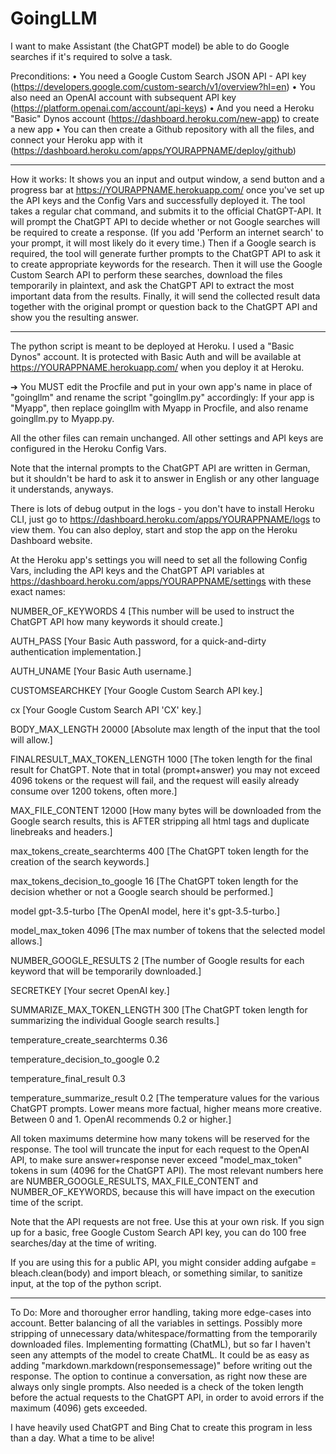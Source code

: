 # GoingLLM
I want to make Assistant (the ChatGPT model) be able to do Google searches if it's required to solve a task.


Preconditions:
• You need a Google Custom Search JSON API - API key (https://developers.google.com/custom-search/v1/overview?hl=en)
• You also need an OpenAI account with subsequent API key (https://platform.openai.com/account/api-keys)
• And you need a Heroku "Basic" Dynos account (https://dashboard.heroku.com/new-app) to create a new app
• You can then create a Github repository with all the files, and connect your Heroku app with it (https://dashboard.heroku.com/apps/YOURAPPNAME/deploy/github)

-----
How it works:
It shows you an input and output window, a send button and a progress bar at https://YOURAPPNAME.herokuapp.com/ once you've set up the API keys and the Config Vars and successfully deployed it.
The tool takes a regular chat command, and submits it to the official ChatGPT-API.
It will prompt the ChatGPT API to decide whether or not Google searches will be required to create a response. (If you add 'Perform an internet search' to your prompt, it will most likely do it every time.)
Then if a Google search is required, the tool will generate further prompts to the ChatGPT API to ask it to create appropriate keywords for the research.
Then it will use the Google Custom Search API to perform these searches, download the files temporarily in plaintext, and ask the ChatGPT API to extract the most important data from the results.
Finally, it will send the collected result data together with the original prompt or question back to the ChatGPT API and show you the resulting answer.

-----
The python script is meant to be deployed at Heroku. I used a "Basic Dynos" account.
It is protected with Basic Auth and will be available at https://YOURAPPNAME.herokuapp.com/ when you deploy it at Heroku.

➔ You MUST edit the Procfile and put in your own app's name in place of "goingllm" and rename the script "goingllm.py" accordingly: If your app is "Myapp", then replace goingllm with Myapp in Procfile, and also rename goingllm.py to Myapp.py.

All the other files can remain unchanged. All other settings and API keys are configured in the Heroku Config Vars.


Note that the internal prompts to the ChatGPT API are written in German, but it shouldn't be hard to ask it to answer in English or any other language it understands, anyways.

There is lots of debug output in the logs - you don't have to install Heroku CLI, just go to https://dashboard.heroku.com/apps/YOURAPPNAME/logs to view them. You can also deploy, start and stop the app on the Heroku Dashboard website.

At the Heroku app's settings you will need to set all the following Config Vars, including the API keys and the ChatGPT API variables at https://dashboard.heroku.com/apps/YOURAPPNAME/settings with these exact names:

NUMBER_OF_KEYWORDS
4
[This number will be used to instruct the ChatGPT API how many keywords it should create.]

AUTH_PASS
[Your Basic Auth password, for a quick-and-dirty authentication implementation.]

AUTH_UNAME
[Your Basic Auth username.]

CUSTOMSEARCHKEY
[Your Google Custom Search API key.]

cx
[Your Google Custom Search API 'CX' key.]

BODY_MAX_LENGTH
20000
[Absolute max length of the input that the tool will allow.]

FINALRESULT_MAX_TOKEN_LENGTH
1000
[The token length for the final result for ChatGPT. Note that in total (prompt+answer) you may not exceed 4096 tokens or the request will fail, and the request will easily already consume over 1200 tokens, often more.]

MAX_FILE_CONTENT
12000
[How many bytes will be downloaded from the Google search results, this is AFTER stripping all html tags and duplicate linebreaks and headers.]

max_tokens_create_searchterms
400
[The ChatGPT token length for the creation of the search keywords.]

max_tokens_decision_to_google
16
[The ChatGPT token length for the decision whether or not a Google search should be performed.]

model
gpt-3.5-turbo
[The OpenAI model, here it's gpt-3.5-turbo.]

model_max_token
4096
[The max number of tokens that the selected model allows.]

NUMBER_GOOGLE_RESULTS
2
[The number of Google results for each keyword that will be temporarily downloaded.]

SECRETKEY
[Your secret OpenAI key.]

SUMMARIZE_MAX_TOKEN_LENGTH
300
[The ChatGPT token length for summarizing the individual Google search results.]

temperature_create_searchterms
0.36

temperature_decision_to_google
0.2

temperature_final_result
0.3

temperature_summarize_result
0.2
[The temperature values for the various ChatGPT prompts. Lower means more factual, higher means more creative. Between 0 and 1. OpenAI recommends 0.2 or higher.]

All token maximums determine how many tokens will be reserved for the response. The tool will truncate the input for each request to the OpenAI API, to make sure answer+response never exceed "model_max_token" tokens in sum (4096 for the ChatGPT API). The most relevant numbers here are NUMBER_GOOGLE_RESULTS, MAX_FILE_CONTENT and NUMBER_OF_KEYWORDS, because this will have impact on the execution time of the script.

Note that the API requests are not free. Use this at your own risk. If you sign up for a basic, free Google Custom Search API key, you can do 100 free searches/day at the time of writing.

If you are using this for a public API, you might consider adding aufgabe = bleach.clean(body) and import bleach, or something similar, to sanitize input, at the top of the python script.

-----
To Do:
More and thorougher error handling, taking more edge-cases into account.
Better balancing of all the variables in settings.
Possibly more stripping of unnecessary data/whitespace/formatting from the temporarily downloaded files.
Implementing formatting (ChatML), but so far I haven't seen any attempts of the model to create ChatML. It could be as easy as adding "markdown.markdown(responsemessage)" before writing out the response.
The option to continue a conversation, as right now these are always only single prompts.
Also needed is a check of the token length before the actual requests to the ChatGPT API, in order to avoid errors if the maximum (4096) gets exceeded.



I have heavily used ChatGPT and Bing Chat to create this program in less than a day. What a time to be alive!